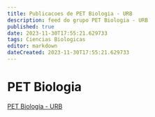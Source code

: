 ```yaml
---
title: Publicacoes de PET Biologia - URB
description: feed do grupo PET Biologia - URB
published: true
date: 2023-11-30T17:55:21.629733
tags: Ciencias Biologicas
editor: markdown
dateCreated: 2023-11-30T17:55:21.629733
---
```


# PET Biologia
[PET Biologia - URB](/grupo/58PETBiologiaURB.md)